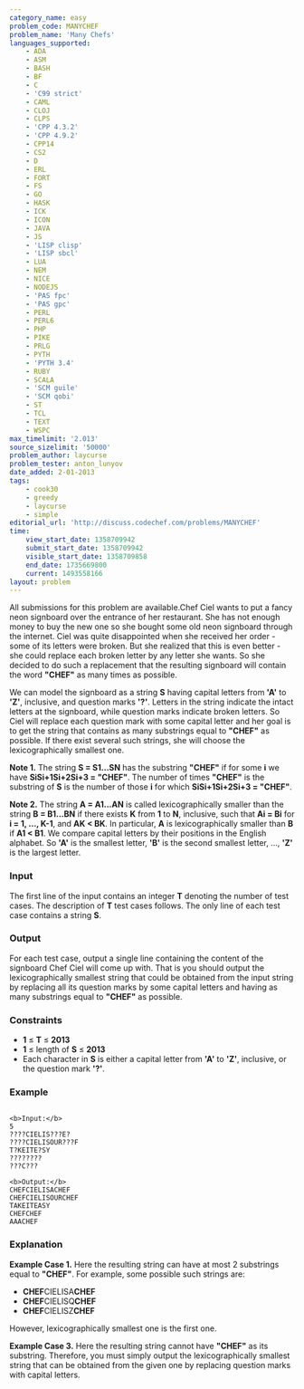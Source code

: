 ```yaml
---
category_name: easy
problem_code: MANYCHEF
problem_name: 'Many Chefs'
languages_supported:
    - ADA
    - ASM
    - BASH
    - BF
    - C
    - 'C99 strict'
    - CAML
    - CLOJ
    - CLPS
    - 'CPP 4.3.2'
    - 'CPP 4.9.2'
    - CPP14
    - CS2
    - D
    - ERL
    - FORT
    - FS
    - GO
    - HASK
    - ICK
    - ICON
    - JAVA
    - JS
    - 'LISP clisp'
    - 'LISP sbcl'
    - LUA
    - NEM
    - NICE
    - NODEJS
    - 'PAS fpc'
    - 'PAS gpc'
    - PERL
    - PERL6
    - PHP
    - PIKE
    - PRLG
    - PYTH
    - 'PYTH 3.4'
    - RUBY
    - SCALA
    - 'SCM guile'
    - 'SCM qobi'
    - ST
    - TCL
    - TEXT
    - WSPC
max_timelimit: '2.013'
source_sizelimit: '50000'
problem_author: laycurse
problem_tester: anton_lunyov
date_added: 2-01-2013
tags:
    - cook30
    - greedy
    - laycurse
    - simple
editorial_url: 'http://discuss.codechef.com/problems/MANYCHEF'
time:
    view_start_date: 1358709942
    submit_start_date: 1358709942
    visible_start_date: 1358709858
    end_date: 1735669800
    current: 1493558166
layout: problem
---
```

All submissions for this problem are available.Chef Ciel wants to put a fancy neon signboard over the entrance of her restaurant. She has not enough money to buy the new one so she bought some old neon signboard through the internet. Ciel was quite disappointed when she received her order - some of its letters were broken. But she realized that this is even better - she could replace each broken letter by any letter she wants. So she decided to do such a replacement that the resulting signboard will contain the word **"CHEF"** as many times as possible.

We can model the signboard as a string **S** having capital letters from **'A'** to **'Z'**, inclusive, and question marks **'?'**. Letters in the string indicate the intact letters at the signboard, while question marks indicate broken letters. So Ciel will replace each question mark with some capital letter and her goal is to get the string that contains as many substrings equal to **"CHEF"** as possible. If there exist several such strings, she will choose the lexicographically smallest one.

**Note 1.** The string **S = S1...SN** has the substring **"CHEF"** if for some **i** we have **SiSi+1Si+2Si+3 = "CHEF"**. The number of times **"CHEF"** is the substring of **S** is the number of those **i** for which **SiSi+1Si+2Si+3 = "CHEF"**.

**Note 2.** The string **A = A1...AN** is called lexicographically smaller than the string **B = B1...BN** if there exists **K** from **1** to **N**, inclusive, such that **Ai = Bi** for **i = 1, ..., K-1**, and **AK < BK**. In particular, **A** is lexicographically smaller than **B** if **A1 < B1**. We compare capital letters by their positions in the English alphabet. So **'A'** is the smallest letter, **'B'** is the second smallest letter, ..., **'Z'** is the largest letter.

### Input

The first line of the input contains an integer **T** denoting the number of test cases. The description of **T** test cases follows. The only line of each test case contains a string **S**.

### Output

For each test case, output a single line containing the content of the signboard Chef Ciel will come up with. That is you should output the lexicographically smallest string that could be obtained from the input string by replacing all its question marks by some capital letters and having as many substrings equal to **"CHEF"** as possible.

### Constraints

- **1** ≤ **T** ≤ **2013**
- **1** ≤ length of **S** ≤ **2013**
- Each character in **S** is either a capital letter from **'A'** to **'Z'**, inclusive, or the question mark **'?'**.

### Example

```

<b>Input:</b>
5
????CIELIS???E?
????CIELISOUR???F
T?KEITE?SY
????????
???C???

<b>Output:</b>
CHEFCIELISACHEF
CHEFCIELISOURCHEF
TAKEITEASY
CHEFCHEF
AAACHEF

```
### Explanation 

**Example Case 1.** Here the resulting string can have at most 2 substrings equal to **"CHEF"**. For example, some possible such strings are:

- **CHEF**CIELISA**CHEF**
- **CHEF**CIELISQ**CHEF**
- **CHEF**CIELISZ**CHEF**

However, lexicographically smallest one is the first one.

**Example Case 3.** Here the resulting string cannot have **"CHEF"** as its substring. Therefore, you must simply output the lexicographically smallest string that can be obtained from the given one by replacing question marks with capital letters.